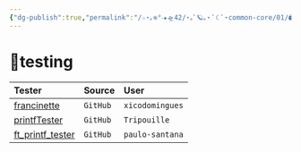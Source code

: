 ```yaml
---
{"dg-publish":true,"permalink":"/☆⋆｡𖦹°‧★🛸42/⋆｡ﾟ🪐｡⋆ ﾟ☾ ﾟ⋆common-core/01/🖨ft_printf/🧰 resources for ft_printf/","tags":["42madrid","milestone1"]}
---
```



# 🧪testing

| Tester                                                                | Source   | User            |
| :-------------------------------------------------------------------- | :------- | :-------------- |
| [francinette](https://github.com/xicodomingues/francinette)           | `GitHub` | `xicodomingues` |
| [printfTester](https://github.com/Tripouille/printfTester)            | `GitHub` | `Tripouille`    |
| [ft_printf_tester](https://github.com/paulo-santana/ft_printf_tester) | `GitHub` | `paulo-santana` |
